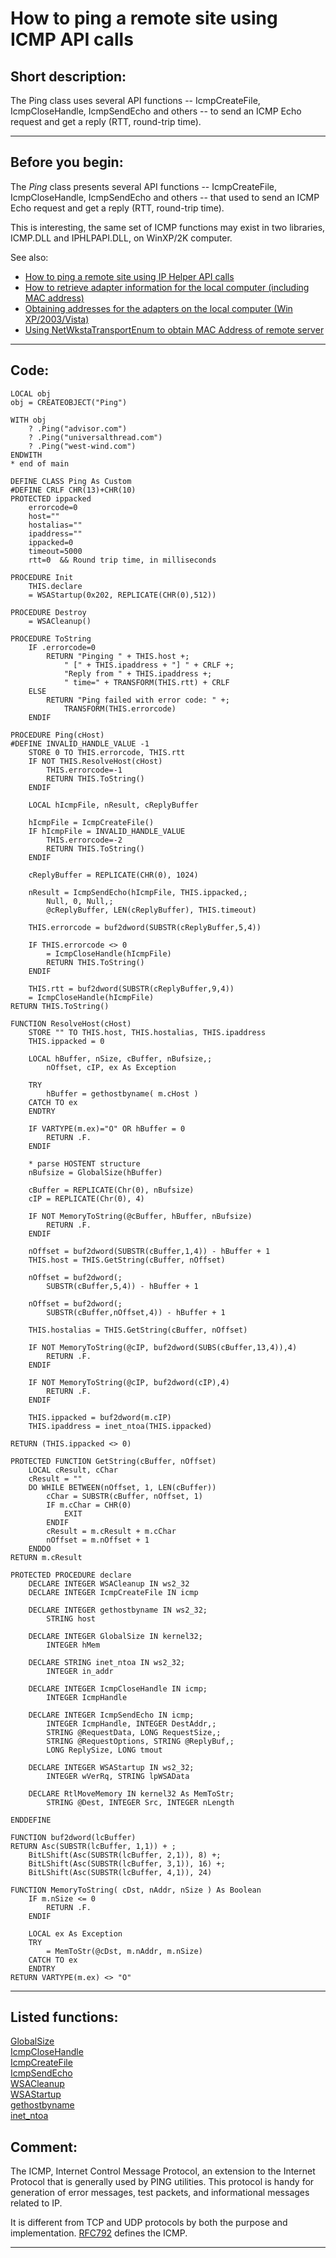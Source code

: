 <link rel="stylesheet" type="text/css" href="../css/win32api.css">  
<link rel="stylesheet" href="https://cdnjs.cloudflare.com/ajax/libs/font-awesome/4.7.0/css/font-awesome.min.css">

# How to ping a remote site using ICMP API calls

## Short description:
The Ping class uses several API functions -- IcmpCreateFile, IcmpCloseHandle, IcmpSendEcho and others -- to send an ICMP Echo request and get a reply (RTT, round-trip time).   
***  


## Before you begin:
The *Ping* class presents several API functions -- IcmpCreateFile, IcmpCloseHandle, IcmpSendEcho and others -- that used to send an ICMP Echo request and get a reply (RTT, round-trip time).   

This is interesting, the same set of ICMP functions may exist in two libraries, ICMP.DLL and IPHLPAPI.DLL, on WinXP/2K computer.  

See also:

* [How to ping a remote site using IP Helper API calls](sample_382.md)  
* [How to retrieve adapter information for the local computer (including MAC address)](sample_347.md)  
* [Obtaining addresses for the adapters on the local computer (Win XP/2003/Vista)](sample_506.md)  
* [Using NetWkstaTransportEnum to obtain MAC Address of remote server](sample_435.md)  

  
***  


## Code:
```foxpro  
LOCAL obj
obj = CREATEOBJECT("Ping")

WITH obj
	? .Ping("advisor.com")
	? .Ping("universalthread.com")
	? .Ping("west-wind.com")
ENDWITH
* end of main

DEFINE CLASS Ping As Custom
#DEFINE CRLF CHR(13)+CHR(10)
PROTECTED ippacked
	errorcode=0
	host=""
	hostalias=""
	ipaddress=""
	ippacked=0
	timeout=5000
	rtt=0  && Round trip time, in milliseconds

PROCEDURE Init
	THIS.declare
	= WSAStartup(0x202, REPLICATE(CHR(0),512))

PROCEDURE Destroy
	= WSACleanup()

PROCEDURE ToString
	IF .errorcode=0
		RETURN "Pinging " + THIS.host +;
			" [" + THIS.ipaddress + "] " + CRLF +;
			"Reply from " + THIS.ipaddress +;
			" time=" + TRANSFORM(THIS.rtt) + CRLF
	ELSE
		RETURN "Ping failed with error code: " +;
			TRANSFORM(THIS.errorcode)
	ENDIF

PROCEDURE Ping(cHost)
#DEFINE INVALID_HANDLE_VALUE -1
	STORE 0 TO THIS.errorcode, THIS.rtt
	IF NOT THIS.ResolveHost(cHost)
		THIS.errorcode=-1
		RETURN THIS.ToString()
	ENDIF
	
	LOCAL hIcmpFile, nResult, cReplyBuffer

	hIcmpFile = IcmpCreateFile()
	IF hIcmpFile = INVALID_HANDLE_VALUE
		THIS.errorcode=-2
		RETURN THIS.ToString()
	ENDIF

	cReplyBuffer = REPLICATE(CHR(0), 1024)

	nResult = IcmpSendEcho(hIcmpFile, THIS.ippacked,;
		Null, 0, Null,;
		@cReplyBuffer, LEN(cReplyBuffer), THIS.timeout)

	THIS.errorcode = buf2dword(SUBSTR(cReplyBuffer,5,4))

	IF THIS.errorcode <> 0
		= IcmpCloseHandle(hIcmpFile)
		RETURN THIS.ToString()
	ENDIF

	THIS.rtt = buf2dword(SUBSTR(cReplyBuffer,9,4))
	= IcmpCloseHandle(hIcmpFile)
RETURN THIS.ToString()

FUNCTION ResolveHost(cHost)
	STORE "" TO THIS.host, THIS.hostalias, THIS.ipaddress
	THIS.ippacked = 0

	LOCAL hBuffer, nSize, cBuffer, nBufsize,;
		nOffset, cIP, ex As Exception
	
	TRY
		hBuffer = gethostbyname( m.cHost )
	CATCH TO ex
	ENDTRY

	IF VARTYPE(m.ex)="O" OR hBuffer = 0
		RETURN .F.
	ENDIF

	* parse HOSTENT structure
	nBufsize = GlobalSize(hBuffer)

	cBuffer = REPLICATE(Chr(0), nBufsize)
	cIP = REPLICATE(Chr(0), 4)

	IF NOT MemoryToString(@cBuffer, hBuffer, nBufsize)
		RETURN .F.
	ENDIF

	nOffset = buf2dword(SUBSTR(cBuffer,1,4)) - hBuffer + 1
	THIS.host = THIS.GetString(cBuffer, nOffset)

	nOffset = buf2dword(;
		SUBSTR(cBuffer,5,4)) - hBuffer + 1

	nOffset = buf2dword(;
		SUBSTR(cBuffer,nOffset,4)) - hBuffer + 1

	THIS.hostalias = THIS.GetString(cBuffer, nOffset)
	
	IF NOT MemoryToString(@cIP, buf2dword(SUBS(cBuffer,13,4)),4)
		RETURN .F.
	ENDIF
	
	IF NOT MemoryToString(@cIP, buf2dword(cIP),4)
		RETURN .F.
	ENDIF

	THIS.ippacked = buf2dword(m.cIP)
	THIS.ipaddress = inet_ntoa(THIS.ippacked)

RETURN (THIS.ippacked <> 0)

PROTECTED FUNCTION GetString(cBuffer, nOffset)
	LOCAL cResult, cChar
	cResult = ""
	DO WHILE BETWEEN(nOffset, 1, LEN(cBuffer))
		cChar = SUBSTR(cBuffer, nOffset, 1)
		IF m.cChar = CHR(0)
			EXIT
		ENDIF
		cResult = m.cResult + m.cChar
		nOffset = m.nOffset + 1
	ENDDO
RETURN m.cResult

PROTECTED PROCEDURE declare
	DECLARE INTEGER WSACleanup IN ws2_32
	DECLARE INTEGER IcmpCreateFile IN icmp

	DECLARE INTEGER gethostbyname IN ws2_32;
		STRING host

	DECLARE INTEGER GlobalSize IN kernel32;
		INTEGER hMem

	DECLARE STRING inet_ntoa IN ws2_32;
		INTEGER in_addr

	DECLARE INTEGER IcmpCloseHandle IN icmp;
		INTEGER IcmpHandle

	DECLARE INTEGER IcmpSendEcho IN icmp;
		INTEGER IcmpHandle, INTEGER DestAddr,;
		STRING @RequestData, LONG RequestSize,;
		STRING @RequestOptions, STRING @ReplyBuf,;
		LONG ReplySize, LONG tmout

	DECLARE INTEGER WSAStartup IN ws2_32;
		INTEGER wVerRq, STRING lpWSAData

	DECLARE RtlMoveMemory IN kernel32 As MemToStr;
		STRING @Dest, INTEGER Src, INTEGER nLength

ENDDEFINE

FUNCTION buf2dword(lcBuffer)
RETURN Asc(SUBSTR(lcBuffer, 1,1)) + ;
	BitLShift(Asc(SUBSTR(lcBuffer, 2,1)), 8) +;
	BitLShift(Asc(SUBSTR(lcBuffer, 3,1)), 16) +;
	BitLShift(Asc(SUBSTR(lcBuffer, 4,1)), 24)

FUNCTION MemoryToString( cDst, nAddr, nSize ) As Boolean
	IF m.nSize <= 0
		RETURN .F.
	ENDIF

	LOCAL ex As Exception
	TRY
		= MemToStr(@cDst, m.nAddr, m.nSize)
	CATCH TO ex
	ENDTRY
RETURN VARTYPE(m.ex) <> "O"  
```  
***  


## Listed functions:
[GlobalSize](../libraries/kernel32/GlobalSize.md)  
[IcmpCloseHandle](../libraries/iphlpapi/IcmpCloseHandle.md)  
[IcmpCreateFile](../libraries/iphlpapi/IcmpCreateFile.md)  
[IcmpSendEcho](../libraries/iphlpapi/IcmpSendEcho.md)  
[WSACleanup](../libraries/ws2_32/WSACleanup.md)  
[WSAStartup](../libraries/ws2_32/WSAStartup.md)  
[gethostbyname](../libraries/ws2_32/gethostbyname.md)  
[inet_ntoa](../libraries/ws2_32/inet_ntoa.md)  

## Comment:
The ICMP, Internet Control Message Protocol, an extension to the Internet Protocol that is generally used by PING utilities. This protocol is handy for generation of error messages, test packets, and informational messages related to IP.   
  
It is different from TCP and UDP protocols by both the purpose and implementation. <a href="http://www.faqs.org/rfcs/rfc792.html">RFC792</a> defines the ICMP.  
  
***  

